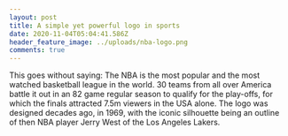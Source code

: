 ```yaml
---
layout: post
title: A simple yet powerful logo in sports
date: 2020-11-04T05:04:41.586Z
header_feature_image: ../uploads/nba-logo.png
comments: true
---
```

This goes without saying: The NBA is the most popular and the most watched basketball league in the world. 30 teams from all over America battle it out in an 82 game regular season to qualify for the play-offs, for which the finals attracted 7.5m viewers in the USA alone. The logo was designed decades ago, in 1969, with the iconic silhouette being an outline of then NBA player Jerry West of the Los Angeles Lakers.